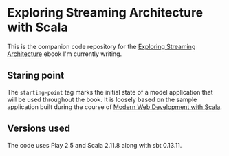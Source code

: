 # Exploring Streaming Architecture with Scala

This is the companion code repository for the [Exploring Streaming Architecture](https://leanpub.com/exploring-streaming-architecture) ebook I'm currently writing.

## Staring point

The `starting-point` tag marks the initial state of a model application that will be used throughout the book. It is loosely based on the sample application built during the course of [Modern Web Development with Scala](https://leanpub.com/modern-web-development-with-scala). 

## Versions used

The code uses Play 2.5 and Scala 2.11.8 along with sbt 0.13.11.
